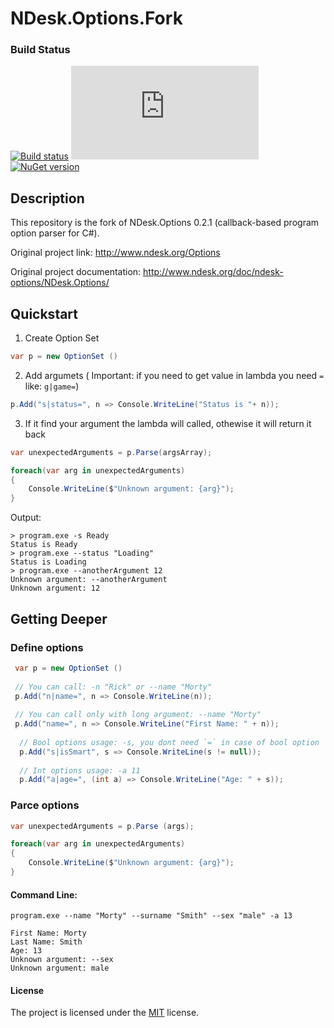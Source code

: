 # NDesk.Options.Fork

### Build Status
[![Build status](https://ci.appveyor.com/api/projects/status/9rkhbjxrka6ra66a/branch/master?svg=true)](https://ci.appveyor.com/project/torston/ndesk-options-fork/branch/master) [![Test status](http://flauschig.ch/batch.php?type=tests&account=torston&slug=ndesk-options-fork)](https://ci.appveyor.com/api/projects/status/9rkhbjxrka6ra66a/branch/master) [![NuGet version](https://badge.fury.io/nu/Ndesk.Options.Fork.svg)](https://badge.fury.io/nu/Ndesk.Options.Fork)
## Description
This repository is the fork of NDesk.Options 0.2.1 (callback-based program option parser for C#).

Original project link: http://www.ndesk.org/Options

Original project documentation: http://www.ndesk.org/doc/ndesk-options/NDesk.Options/
## Quickstart
1) Create Option Set
```c#
var p = new OptionSet ()
```
2) Add argumets ( Important: if you need to get value in lambda you need `=` like: `g|game=`)
```c#
p.Add("s|status=", n => Console.WriteLine("Status is "+ n));
```
3) If it find your argument the lambda will called, othewise it will return it back
```c#
var unexpectedArguments = p.Parse(argsArray);

foreach(var arg in unexpectedArguments)
{
    Console.WriteLine($"Unknown argument: {arg}");
}
```
 
Output:
```
> program.exe -s Ready
Status is Ready
> program.exe --status "Loading"
Status is Loading
> program.exe --anotherArgument 12
Unknown argument: --anotherArgument
Unknown argument: 12
```
## Getting Deeper 
### Define options
```c#
 var p = new OptionSet ()
 
 // You can call: -n "Rick" or --name "Morty"
 p.Add("n|name=", n => Console.WriteLine(n));
 
 // You can call only with long argument: --name "Morty"
 p.Add("name=", n => Console.WriteLine("First Name: " + n));
  
  // Bool options usage: -s, you dont need `=` in case of bool option
  p.Add("s|isSmart", s => Console.WriteLine(s != null));
  
  // Int options usage: -a 11
  p.Add("a|age=", (int a) => Console.WriteLine("Age: " + s));
 ```
### Parce options
```c#
var unexpectedArguments = p.Parse (args);

foreach(var arg in unexpectedArguments)
{
    Console.WriteLine($"Unknown argument: {arg}");
}
 ```
 
#### Command Line: 
```
program.exe --name "Morty" --surname "Smith" --sex "male" -a 13
 
First Name: Morty
Last Name: Smith
Age: 13
Unknown argument: --sex
Unknown argument: male
```
#### License

The project is licensed under the [MIT](https://opensource.org/licenses/mit-license.php) license.
